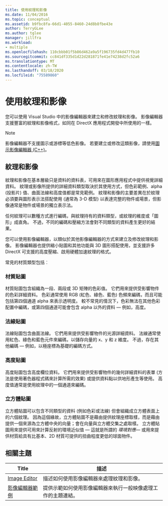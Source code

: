 ```yaml
---
title: 使用紋理和影像
ms.date: 11/04/2016
ms.topic: conceptual
ms.assetid: b9fbc8fa-66d1-4055-8460-24d8b8fbe43e
author: TerryGLee
ms.author: tglee
manager: jillfra
ms.workload:
- multiple
ms.openlocfilehash: 110cbbb01f5b86d462a9a5f196735fd4d477fb10
ms.sourcegitcommit: cc841df335d1d22d281871fe41e74238d2fc52a6
ms.translationtype: MT
ms.contentlocale: zh-TW
ms.lasthandoff: 03/18/2020
ms.locfileid: "75589860"
---
```

# <a name="work-with-textures-and-images"></a>使用紋理和影像

您可以使用 Visual Studio 中的影像編輯器來建立和修改紋理和影像。 影像編輯器支援豐富的紋理和影像格式，如同在 DirectX 應用程式開發中所使用的一樣。

> [!NOTE]
> 影像編輯器不支援圖示或游標等低色影像。 若要建立或修改這類影像，請使用[圖示影像編輯器 (C++)](/cpp/windows/image-editor-for-icons)。

## <a name="textures-and-images"></a>紋理和影像

紋理和影像在基本層級只是資料的資料表，可用來在圖形應用程式中提供視覺詳細資料。 紋理或影像所提供的詳細資料類型取決於其使用方式，但色彩範例、alpha (投影片) 值、曲面法線和高度值都是常見範例。 紋理和影像的主要差異在於紋理必須要與圖形表示法搭配使用 (通常為 3-D 模型) 以表達完整的物件或場景，但影像通常是物件或場景的獨立表示法。

任何紋理可以數種方式進行編碼，與紋理持有的資料類型，或紋理的維度或「圖形」成直角。 不過，不同的編碼和壓縮方法會對不同類型的資料產生更好的結果。

您可以使用影像編輯器，以類似於其他影像編輯器的方式來建立及修改紋理和影像。 影像編輯器也提供縮小貼圖和其他功能與 3D 圖形搭配使用，並支援許多 DirectX 可支援的高度壓縮、啟用硬體加速紋理的格式。

常見的材質類型包括︰

### <a name="texture-maps"></a>材質貼圖

材質貼圖包含組織為一段、兩段或 3D 矩陣的色彩值。 它們用來提供受影響物件的色彩詳細資料。 色彩通常使用 RGB (紅色、綠色、藍色) 色頻來編碼，而且可能包括第四個通道 alpha 來表示透明度。 較不常見的情況下，色彩無法在其他色彩配置中編碼，或第四個通道可能會包含 alpha 以外的資料 — 例如，高度。

### <a name="normal-maps"></a>法線貼圖

法線貼圖包含曲面法線。 它們用來提供受影響物件的光源詳細資料。 法線通常使用紅色、綠色和藍色元件來編碼，以儲存向量的 x、y 和 z 維度。 不過，存在其他編碼 — 例如，以極座標為基礎的編碼方式。

### <a name="height-maps"></a>高度貼圖

高度貼圖包含高度欄位資料。 它們用來提供受影響物件的幾何詳細資料的表單 (方法是使用著色器程式碼來計算所需的效果) 或提供資料點以供地形產生等使用。 高度值通常是使用紋理中的一個通道來編碼。

### <a name="cube-maps"></a>立方體貼圖

立方體貼圖可以包含不同類型的資料 (例如色彩或法線) 但會組織成立方體表面上的六個紋理。 因為這個緣故，立方體貼圖不是藉由提供紋理座標取樣，而是藉由提供一個來源為立方體中央的向量；會在向量與立方體交集之處取樣。 立方體貼圖用來提供可用來計算反射的環境近似值 — 這就是所謂的 *環境對應*— 或用來提供材質給具有比基本、2D 材質可提供的扭曲程度更低的球面物件。

## <a name="related-topics"></a>相關主題

|Title|描述|
|-----------|-----------------|
|[Image Editor](../designers/image-editor.md)|描述如何使用影像編輯器來處理紋理和影像。|
|[影像編輯器範例](../designers/how-to-create-a-basic-texture.md)|提供示範如何使用影像編輯器來執行一般映像處理工作的主題連結。|

